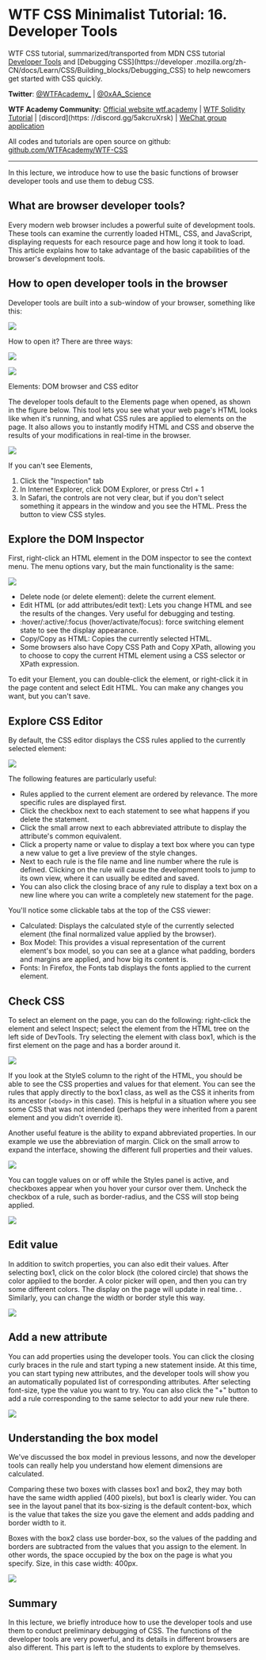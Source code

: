 # WTF CSS Minimalist Tutorial: 16. Developer Tools

WTF CSS tutorial, summarized/transported from MDN CSS tutorial [Developer Tools](https://developer.mozilla.org/zh-CN/docs/Learn/Common_questions/What_are_browser_developer_tools) and [Debugging CSS](https://developer .mozilla.org/zh-CN/docs/Learn/CSS/Building_blocks/Debugging_CSS) to help newcomers get started with CSS quickly.

**Twitter**: [@WTFAcademy_](https://twitter.com/WTFAcademy_) | [@0xAA_Science](https://twitter.com/0xAA_Science)

**WTF Academy Community:** [Official website wtf.academy](https://wtf.academy) | [WTF Solidity Tutorial](https://github.com/AmazingAng/WTFSolidity) | [discord](https: //discord.gg/5akcruXrsk) | [WeChat group application](https://docs.google.com/forms/d/e/1FAIpQLSe4KGT8Sh6sJ7hedQRuIYirOoZK_85miz3dw7vA1-YjodgJ-A/viewform?usp=sf_link)

All codes and tutorials are open source on github: [github.com/WTFAcademy/WTF-CSS](https://github.com/WTFAcademy/WTF-CSS)

---

In this lecture, we introduce how to use the basic functions of browser developer tools and use them to debug CSS.

## What are browser developer tools?

Every modern web browser includes a powerful suite of development tools. These tools can examine the currently loaded HTML, CSS, and JavaScript, displaying requests for each resource page and how long it took to load. This article explains how to take advantage of the basic capabilities of the browser's development tools.

## How to open developer tools in the browser

Developer tools are built into a sub-window of your browser, something like this:

![](./img/16-1.jpg)

How to open it? There are three ways:

![](./img/16-2.jpg)

![](./img/16-3.jpg)

Elements: DOM browser and CSS editor

The developer tools default to the Elements page when opened, as shown in the figure below. This tool lets you see what your web page's HTML looks like when it's running, and what CSS rules are applied to elements on the page. It also allows you to instantly modify HTML and CSS and observe the results of your modifications in real-time in the browser.

![](./img/16-4.jpg)

If you can't see Elements,

1. Click the "Inspection" tab
2. In Internet Explorer, click DOM Explorer, or press Ctrl + 1
3. In Safari, the controls are not very clear, but if you don't select something it appears in the window and you see the HTML. Press the button to view CSS styles.

## Explore the DOM Inspector

First, right-click an HTML element in the DOM inspector to see the context menu. The menu options vary, but the main functionality is the same:

![](./img/16-5.jpg)

- Delete node (or delete element): delete the current element.
- Edit HTML (or add attributes/edit text): Lets you change HTML and see the results of the changes. Very useful for debugging and testing.
- :hover/:active/:focus (hover/activate/focus): force switching element state to see the display appearance.
- Copy/Copy as HTML: Copies the currently selected HTML.
- Some browsers also have Copy CSS Path and Copy XPath, allowing you to choose to copy the current HTML element using a CSS selector or XPath expression.

To edit your Element, you can double-click the element, or right-click it in the page content and select Edit HTML. You can make any changes you want, but you can't save.

## Explore CSS Editor

By default, the CSS editor displays the CSS rules applied to the currently selected element:

![](./img/16-6.jpg)

The following features are particularly useful:

- Rules applied to the current element are ordered by relevance. The more specific rules are displayed first.
- Click the checkbox next to each statement to see what happens if you delete the statement.
- Click the small arrow next to each abbreviated attribute to display the attribute's common equivalent.
- Click a property name or value to display a text box where you can type a new value to get a live preview of the style changes.
- Next to each rule is the file name and line number where the rule is defined. Clicking on the rule will cause the development tools to jump to its own view, where it can usually be edited and saved.
- You can also click the closing brace of any rule to display a text box on a new line where you can write a completely new statement for the page.

You'll notice some clickable tabs at the top of the CSS viewer:

- Calculated: Displays the calculated style of the currently selected element (the final normalized value applied by the browser).
- Box Model: This provides a visual representation of the current element's box model, so you can see at a glance what padding, borders and margins are applied, and how big its content is.
- Fonts: In Firefox, the Fonts tab displays the fonts applied to the current element.

## Check CSS

To select an element on the page, you can do the following: right-click the element and select Inspect; select the element from the HTML tree on the left side of DevTools. Try selecting the element with class box1, which is the first element on the page and has a border around it.

![](./img/16-7.jpg)

If you look at the StyleS column to the right of the HTML, you should be able to see the CSS properties and values ​​for that element. You can see the rules that apply directly to the box1 class, as well as the CSS it inherits from its ancestor (`<body>` in this case). This is helpful in a situation where you see some CSS that was not intended (perhaps they were inherited from a parent element and you didn't override it).

Another useful feature is the ability to expand abbreviated properties. In our example we use the abbreviation of margin. Click on the small arrow to expand the interface, showing the different full properties and their values.

![](./img/16-8.png)

You can toggle values ​​on or off while the Styles panel is active, and checkboxes appear when you hover your cursor over them. Uncheck the checkbox of a rule, such as border-radius, and the CSS will stop being applied.

![](./img/16-9.png)

## Edit value

In addition to switch properties, you can also edit their values. After selecting box1, click on the color block (the colored circle) that shows the color applied to the border. A color picker will open, and then you can try some different colors. The display on the page will update in real time. . Similarly, you can change the width or border style this way.

![](./img/16-10.jpg)

## Add a new attribute

You can add properties using the developer tools. You can click the closing curly braces in the rule and start typing a new statement inside. At this time, you can start typing new attributes, and the developer tools will show you an automatically populated list of corresponding attributes. After selecting font-size, type the value you want to try. You can also click the "+" button to add a rule corresponding to the same selector to add your new rule there.

![](./img/16-11.png)

## Understanding the box model

We've discussed the box model in previous lessons, and now the developer tools can really help you understand how element dimensions are calculated.

Comparing these two boxes with classes box1 and box2, they may both have the same width applied (400 pixels), but box1 is clearly wider. You can see in the layout panel that its box-sizing is the default content-box, which is the value that takes the size you gave the element and adds padding and border width to it.

Boxes with the box2 class use border-box, so the values ​​​​of the padding and borders are subtracted from the values ​​​​that you assign to the element. In other words, the space occupied by the box on the page is what you specify. Size, in this case width: 400px.

![](./img/16-12.jpg)

## Summary

In this lecture, we briefly introduce how to use the developer tools and use them to conduct preliminary debugging of CSS. The functions of the developer tools are very powerful, and its details in different browsers are also different. This part is left to the students to explore by themselves.
